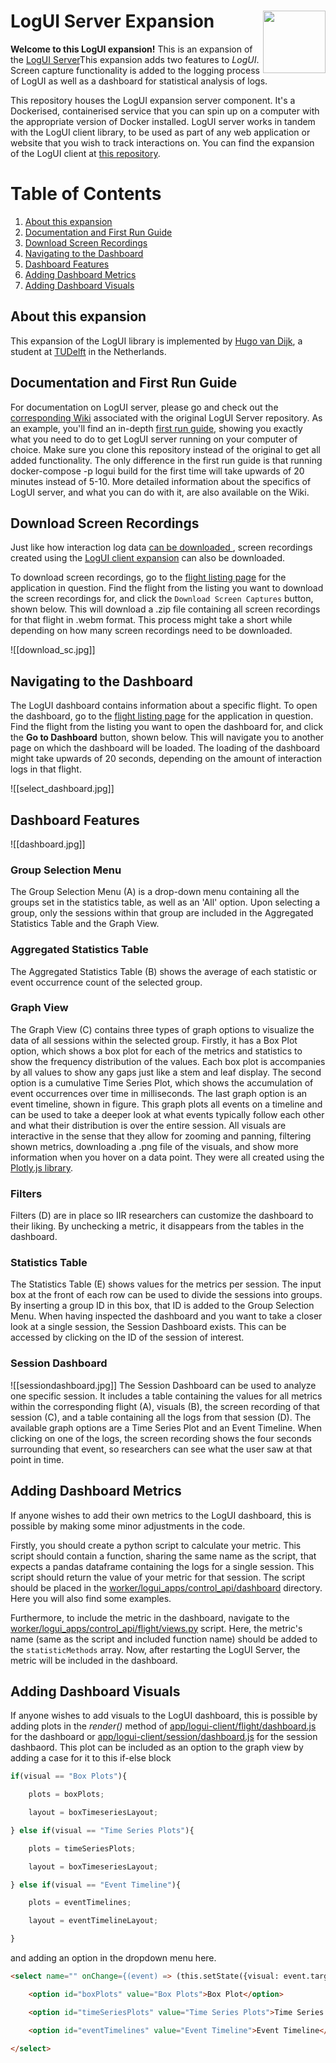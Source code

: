 # LogUI Server Expansion <a href="https://www.tudelft.nl"><img align="right" width="100" src="./.meta/tudelft.svg" /></a>



**Welcome to this LogUI expansion!** 
This is an expansion of the [LogUI Server](https://github.com/logui-framework/server)This expansion adds two features to *LogUI*. Screen capture functionality is added to the logging process of LogUI as well as a dashboard for statistical analysis of logs.

This repository houses the LogUI expansion server component. It's a Dockerised, containerised service that you can spin up on a computer with the appropriate version of Docker installed. LogUI server works in tandem with the LogUI client library, to be used as part of any web application or website that you wish to track interactions on. You can find the expansion of the LogUI client at [this repository](https://github.com/hjpvandijk/client).

# Table of Contents
1. [About this expansion](#about)
2. [Documentation and First Run Guide](#documentation)
3. [Download Screen Recordings](#download)
4. [Navigating to the Dashboard](#navigation)
5. [Dashboard Features](#features)
6. [Adding Dashboard Metrics](#metrics)
7. [Adding Dashboard Visuals](#visuals)

## About this expansion<a name="about"></a>

This expansion of the LogUI library is implemented by [Hugo van Dijk](https://github.com/hjpvandijk), a student at [TUDelft](https://www.tudelft.nl/) in the Netherlands. 

## Documentation and First Run Guide<a name="documentation"></a>

For documentation on LogUI server, please go and check out the [corresponding Wiki](https://github.com/logui-framework/server/wiki/) associated with the original LogUI Server repository. As an example, you'll find an in-depth [first run guide](https://github.com/logui-framework/server/wiki/First-Run-Guide), showing you exactly what you need to do to get LogUI server running on your computer of choice. Make sure you clone this repository instead of the original to get all added functionality. The only difference in the first run guide is that running docker-compose -p logui build for the first time will take upwards of 20 minutes instead of 5-10. More detailed information about the specifics of LogUI server, and what you can do with it, are also available on the Wiki. 

## Download Screen Recordings<a name="download"></a> 
Just like how interaction log data [can be downloaded ](https://github.com/logui-framework/server/wiki/Control-Application-%28Managing-Applications%29#downloading-interaction-log-data), screen recordings created using the [LogUI client expansion](https://github.com/hjpvandijk/client) can also be downloaded. 

To download screen recordings, go to the [flight listing page](https://github.com/logui-framework/server/wiki/Control-Application-%28Managing-Applications%29#flights) for the application in question. Find the flight from the listing you want to download the screen recordings for, and click the `Download Screen Captures` button, shown below. This will download a .zip file containing all screen recordings for that flight in .webm format. This process might take a short while depending on how many screen recordings need to be downloaded.

![[download_sc.jpg]]

## Navigating to the Dashboard<a name="navigation"></a>
The LogUI dashboard contains information about a specific flight. To open the dashboard,  go to the [flight listing page](https://github.com/logui-framework/server/wiki/Control-Application-%28Managing-Applications%29#flights) for the application in question. Find the flight from the listing you want to open the dashboard for, and click the **Go to Dashboard** button, shown below.  This will navigate you to another page on which the dashboard will be loaded. The loading of the dashboard might take upwards of 20 seconds, depending on the amount of interaction logs in that flight. 

![[select_dashboard.jpg]]

## Dashboard Features<a name="features"></a>
![[dashboard.jpg]]

### Group Selection Menu
The Group Selection Menu (A) is a drop-down menu containing all the groups set in the statistics table, as well as an 'All' option. Upon selecting a group, only the sessions within that group are included in the Aggregated Statistics Table and the Graph View.

### Aggregated Statistics Table
The Aggregated Statistics Table (B) shows the average of each statistic or event occurrence count of the selected group.

### Graph View
The Graph View (C) contains three types of graph options to visualize the data of all sessions within the selected group. Firstly, it has a Box Plot option, which shows a box plot for each of the metrics and statistics to show the frequency distribution of the values. Each box plot is accompanies by all values to show any gaps just like a stem and leaf display. The second option is a cumulative Time Series Plot, which shows the accumulation of event occurrences over time in milliseconds. 
The last graph option is an event timeline, shown in figure. This graph plots all events on a timeline and can be used to take a deeper look at what events typically follow each other and what their distribution is over the entire session.
All visuals are interactive in the sense that they allow for zooming and panning, filtering shown metrics, downloading a .png file of the visuals, and show more information when you hover on a data point. They were all created using the [Plotly.js library](https://plotly.com/javascript/).

### Filters
Filters (D) are in place so IIR researchers can customize the dashboard to their liking. By unchecking a metric, it disappears from the tables in the dashboard.

### Statistics Table
The Statistics Table (E) shows values for the metrics per session. The input box at the front of each row can be used to divide the sessions into groups. By inserting a group ID in this box, that ID is added to the Group Selection Menu.  When having inspected the dashboard and you want to take a closer look at a single session, the Session Dashboard exists. This can be accessed by clicking on the ID of the session of interest.

### Session Dashboard
![[sessiondashboard.jpg]]
The Session Dashboard can be used to analyze one specific session. It includes a table containing the values for all metrics within the corresponding flight (A), visuals (B), the screen recording of that session (C), and a table containing all the logs from that session (D). The available graph options are a Time Series Plot and an Event Timeline. When clicking on one of the logs, the screen recording shows the four seconds surrounding that event, so researchers can see what the user saw at that point in time. 


## Adding Dashboard Metrics<a name="metrics"></a> 
If anyone wishes to add their own metrics to the LogUI dashboard, this is possible by making some minor adjustments in the code. 

Firstly, you should create a python script to calculate your metric. This script should contain a function, sharing the same name as the script, that expects  a pandas dataframe containing the logs for a single session. This script should return the value of your metric for that session. The script should be placed in the [worker/logui_apps/control_api/dashboard](https://github.com/hjpvandijk/server/tree/dashboard/worker/logui_apps/control_api/dashboard) directory. Here you will also find some examples.

Furthermore, to include the metric in the dashboard, navigate to the [worker/logui_apps/control_api/flight/views.py](worker/logui_apps/control_api/flight/views.py) script. Here, the metric's name (same as the script and included function name) should be added to the `statisticMethods` array. Now, after restarting the LogUI Server, the metric will be included in the dashboard. 

## Adding Dashboard Visuals<a name="visuals"></a> 
If anyone wishes to add visuals to the LogUI dashboard, this is possible by adding plots in the *render()* method  of  [app/logui-client/flight/dashboard.js](app/logui-client/flight/dashboard.js) for the dashboard or [app/logui-client/session/dashboard.js](app/logui-client/session/dashboard.js) for the session dashbaord. This plot can be included as an option to the graph view by adding a case for it to this if-else block 
```javascript
if(visual == "Box Plots"){

	plots = boxPlots;

	layout = boxTimeseriesLayout;

} else if(visual == "Time Series Plots"){

	plots = timeSeriesPlots;

	layout = boxTimeseriesLayout;

} else if(visual == "Event Timeline"){

	plots = eventTimelines;

	layout = eventTimelineLayout;

}
```
and adding an option in the dropdown menu here.
```html
<select name="" onChange={(event) => (this.setState({visual: event.target.value}))}>

	<option id="boxPlots" value="Box Plots">Box Plot</option>

	<option id="timeSeriesPlots" value="Time Series Plots">Time Series Plots</option>

	<option id="eventTimelines" value="Event Timeline">Event Timeline</option>

</select>
```
